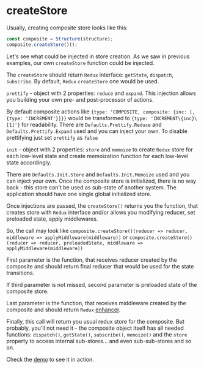 # createStore

Usually, creating composite store looks like this:
```js
const composite = Structure(structure);
composite.createStore()();
```

Let's see what could be injected in store creation.
As we saw in previous examples, our own `createStore` function could be injected.

The `createStore` should return `Redux` interface: `getState`, `dispatch`, `subscribe`.
By default, `Redux` `createStore` one would be used.

`prettify` - object with 2 properties: `reduce` and `expand`.
This injection allows you building your own pre- and post-processor of actions.

By default composite actions like `{type: 'COMPOSITE, composite: {inc: [, {type: 'INCREMENT'}]}}`
would be transformed to `{type: 'INCREMENT\{inc}\[1]'}` for readability.
There are `Defaults.Prettify.Reduce` and `Defaults.Prettify.Expand` used and you can inject your own.
To disable prettifying just set `prettify` as `false`

`init` - object with 2 properties: `store` and `memoize` to create `Redux` store
for each low-level state and create memoization function for each low-level state accordingly.

There are `Defaults.Init.Store` and `Defaults.Init.Memoize` used and you can inject your own.
Once the composite store is initialized, there is no way back - this store can't be used as
sub-state of another system. The application should have one single global initialized store.

Once injections are passed, the `createStore()` returns you the function, that creates store
with `Redux` interface and/or allows you modifying reducer, set preloaded state, apply middlewares.

So, the call may look like `composite.createStore()(reducer => reducer, middleware => applyMiddleware(middleware))` or
`composite.createStore()(reducer => reducer, preloadedState, middleware => applyMiddleware(middleware))`

First parameter is the function, that receives reducer created by the composite
and should return final reducer that would be used for the state transitions.

If third parameter is not missed, second parameter is preloaded state of the composite store.

Last parameter is the function, that receives middleware created by the composite
and should return `Redux` [enhancer](https://chariotsolutions.com/blog/post/redux-middleware-and-enhancers-getting-redux-to-log-debug-and-process-async-work/).

Finally, this call will return you usual redux store for the composite.
But probably, you'll not need it - the composite object itself has all needed functions:
`dispatch()`, `getState()`, `subscribe()`, `memoize()` and the `store` property to access internal sub-stores... and even sub-sub-stores and so on.

Check the [demo](https://github.com/blackakula/redux-composite-demo/) to see it in action.
